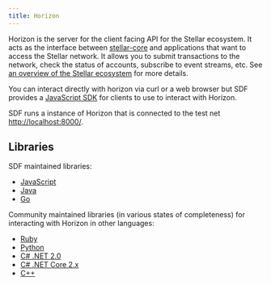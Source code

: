 ```yaml
---
title: Horizon
---
```


Horizon is the server for the client facing API for the Stellar ecosystem.  It acts as the interface between [stellar-core](https://www.stellar.org/developers/learn/stellar-core) and applications that want to access the Stellar network. It allows you to submit transactions to the network, check the status of accounts, subscribe to event streams, etc. See [an overview of the Stellar ecosystem](https://www.stellar.org/developers/guides/) for more details.

You can interact directly with horizon via curl or a web browser but SDF provides a [JavaScript SDK](https://www.stellar.org/developers/js-stellar-sdk/learn/) for clients to use to interact with Horizon.

SDF runs a instance of Horizon that is connected to the test net [http://localhost:8000/](http://localhost:8000/).

## Libraries

SDF maintained libraries:<br />
- [JavaScript](https://github.com/stellar/js-stellar-sdk)
- [Java](https://github.com/stellar/java-stellar-sdk)
- [Go](https://github.com/BonexIO/go)

Community maintained libraries (in various states of completeness) for interacting with Horizon in other languages:<br>
- [Ruby](https://github.com/stellar/ruby-stellar-sdk)
- [Python](https://github.com/StellarCN/py-stellar-base)
- [C# .NET 2.0](https://github.com/QuantozTechnology/csharp-stellar-base)
- [C# .NET Core 2.x](https://github.com/elucidsoft/dotnetcore-stellar-sdk)
- [C++](https://bitbucket.org/bnogal/stellarqore/wiki/Home)
